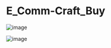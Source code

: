 # E_Comm-Craft_Buy

![image](https://github.com/Amanpan19/E_Comm-Craft_Buy/assets/120437937/ea47e274-38e1-40a2-b29b-3c1acd5607c7)

![image](https://github.com/Amanpan19/E_Comm-Craft_Buy/assets/120437937/4c47b220-135f-4269-811c-249bc33ef97e)


